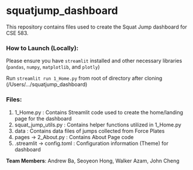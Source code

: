 # squatjump_dashboard
This repository contains files used to create the Squat Jump dashboard for CSE 583.

### How to Launch (Locally):

Please ensure you have `streamlit` installed and other necessary libraries (`pandas`, `numpy`, `matplotlib`, and `plotly`)

Run `streamlit run 1_Home.py` from root of directory after cloning (/Users/.../squatjump_dashboard)

### Files:

1. 1_Home.py : Contains Streamlit code used to create the home/landing page for the dashboard
2. squat_jump_utils.py : Contains helper functions utilized in 1_Home.py
3. data : Contains data files of jumps collected from Force Plates
4. pages -> 2_About.py : Contains About Page code
5. .streamlit -> config.toml : Configuration information (Theme) for dashboard

**Team Members**: Andrew Ba, Seoyeon Hong, Walker Azam, John Cheng

